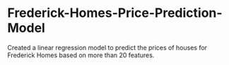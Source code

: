 # Frederick-Homes-Price-Prediction-Model
Created a linear regression model to predict the prices of houses for Frederick Homes based on more than 20 features.
